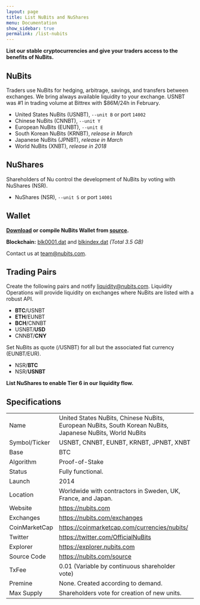 ```yaml
---
layout: page
title: List NuBits and NuShares
menu: Documentation
show_sidebar: true
permalink: /list-nubits
---
```

**List our stable cryptocurrencies and give your traders access to the benefits of NuBits.**

## NuBits

Traders use NuBits for hedging, arbitrage, savings, and transfers between exchanges. We bring always available liquidity to your exchange. USNBT was #1 in trading volume at Bittrex with $86M/24h in February.

- United States NuBits (USNBT), `--unit B` or port `14002`
- Chinese NuBits (CNNBT), `--unit Y`
- European NuBits (EUNBT), `--unit E`
- South Korean NuBits (KRNBT), *release in March*
- Japanese NuBits (JPNBT), *release in March*
- World NuBits (XNBT), *release in 2018*

## NuShares 

Shareholders of Nu control the development of NuBits by voting with NuShares (NSR).

- NuShares (NSR), `--unit S` or port `14001`

## Wallet

**[Download](/wallet) or compile NuBits Wallet from [source](/source).**

**Blockchain:** [blk0001.dat](https://nubits.ams3.digitaloceanspaces.com/blk0001.dat) and [blkindex.dat](https://nubits.ams3.digitaloceanspaces.com/blkindex.dat) *(Total 3.5 GB)*

Contact us at [team@nubits.com](mailto:team@nubits.com).

## Trading Pairs

Create the following pairs and notify [liquidity@nubits.com](mailto:liquidity@nubits.com). Liquidity Operations will provide liquidity on exchanges where NuBits are listed with a robust API.

- **BTC**/USNBT
- **ETH**/EUNBT
- **BCH**/CNNBT
- USNBT/**USD**
- CNNBT/**CNY**

Set NuBits as quote (/USNBT) for all but the associated fiat currency (EUNBT/EUR).

- NSR/**BTC**
- NSR/**USNBT**

**List NuShares to enable Tier 6 in our liquidity flow.**

## Specifications

|||
|---|---|
Name | United States NuBits, Chinese NuBits, European NuBits, South Korean NuBits, Japanese NuBits, World NuBits
Symbol/Ticker | USNBT, CNNBT, EUNBT, KRNBT, JPNBT, XNBT
Base | BTC
Algorithm | Proof-of-Stake
Status | Fully functional.
Launch | 2014
Location | Worldwide with contractors in Sweden, UK, France, and Japan.
Website | https://nubits.com
Exchanges | https://nubits.com/exchanges
CoinMarketCap | https://coinmarketcap.com/currencies/nubits/
Twitter | https://twitter.com/OfficialNuBits
Explorer | https://explorer.nubits.com
Source Code | https://nubits.com/source
TxFee | 0.01 (Variable by continuous shareholder vote)
Premine | None. Created according to demand.
Max Supply | Shareholders vote for creation of new units.
